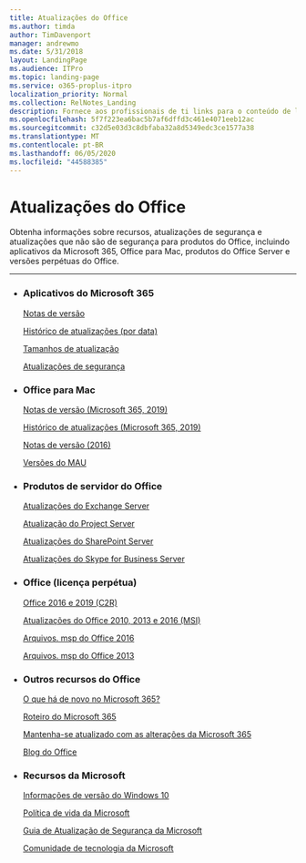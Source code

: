 ```yaml
---
title: Atualizações do Office
ms.author: timda
author: TimDavenport
manager: andrewmo
ms.date: 5/31/2018
layout: LandingPage
ms.audience: ITPro
ms.topic: landing-page
ms.service: o365-proplus-itpro
localization_priority: Normal
ms.collection: RelNotes_Landing
description: Fornece aos profissionais de ti links para o conteúdo de lançamento do Office para os produtos do Office 365 ProPlus, Office para Mac, perpétua Office e Office Server
ms.openlocfilehash: 5f7f223ea6bac5b7af6dffd3c461e4071eeb12ac
ms.sourcegitcommit: c32d5e03d3c8dbfaba32a8d5349edc3ce1577a38
ms.translationtype: MT
ms.contentlocale: pt-BR
ms.lasthandoff: 06/05/2020
ms.locfileid: "44588385"
---
```

# <a name="office-updates"></a>Atualizações do Office

  
Obtenha informações sobre recursos, atualizações de segurança e atualizações que não são de segurança para produtos do Office, incluindo aplicativos da Microsoft 365, Office para Mac, produtos do Office Server e versões perpétuas do Office.
  

---

<ul class="panelContent cardsW">
    <li>
        <div class="cardSize">
            <div class="cardPadding">
                <div class="card">
                    <div class="cardText">
                        <h3>Aplicativos do Microsoft 365</h3>
                        <p><a href="release-notes-microsoft365-apps.md">Notas de versão</a></p>
                        <p><a href="update-history-microsoft365-apps-by-date.md">Histórico de atualizações (por data)</a></p>
                        <p><a href="download-sizes-microsoft365-apps-updates.md">Tamanhos de atualização</a></p>
                        <p><a href="microsoft365-apps-security-updates.md">Atualizações de segurança</a></p>
                    </div>
                </div>
            </div>
        </div>
    </li>
    <li>
        <div class="cardSize">
            <div class="cardPadding">
                <div class="card">
                    <div class="cardText">
                        <h3>Office para Mac</h3>
                        <p><a href="release-notes-office-for-mac.md">Notas de versão (Microsoft 365, 2019)</a></p>
                        <p><a href="update-history-office-for-mac.md">Histórico de atualizações (Microsoft 365, 2019)</a></p>
                        <p><a href="release-notes-office-2016-mac.md">Notas de versão (2016)</a></p>
                        <p><a href="release-history-microsoft-autoupdate.md">Versões do MAU</a></p>
                     </div>
                </div>
            </div>
        </div>
    </li>
    <li>
        <div class="cardSize">
            <div class="cardPadding">
                <div class="card">
                    <div class="cardText">
                        <h3>Produtos de servidor do Office</h3>
                        <p><a href="https://docs.microsoft.com/Exchange/new-features/build-numbers-and-release-dates">Atualizações do Exchange Server</a></p>
                        <p><a href="project-server-updates.md">Atualização do Project Server</a></p>
                        <p><a href="sharepoint-updates.md">Atualizações do SharePoint Server</a></p>
                        <p><a href="https://docs.microsoft.com/SkypeForBusiness/sfb-server-updates">Atualizações do Skype for Business Server</a></p>
               </div>
                </div>
            </div>
        </div> 
    </li>
</ul>  


<ul class="panelContent cardsW">
    <li>
        <div class="cardSize">
            <div class="cardPadding">
                <div class="card">
                    <div class="cardText">
                        <h3>Office (licença perpétua)</h3>
                            <p><a href="update-history-office-2019.md">Office 2016 e 2019 (C2R)</a></p>
                            <p><a href="office-updates-msi.md">Atualizações do Office 2010, 2013 e 2016 (MSI)</a></p>
                            <p><a href="msp-files-office-2016.md">Arquivos. msp do Office 2016</a></p>
                            <p><a href="msp-files-office-2013.md">Arquivos. msp do Office 2013</a></p>
                    </div>
                </div>
            </div>
        </div>
    </li>
    <li>
        <div class="cardSize">
            <div class="cardPadding">
                <div class="card">
                    <div class="cardText">
                        <h3>Outros recursos do Office</h3>
                            <p><a href="https://support.office.com/article/95c8d81d-08ba-42c1-914f-bca4603e1426">O que há de novo no Microsoft 365?</a></p>
                            <p><a href="https://www.microsoft.com/microsoft-365/roadmap?rtc=2&filters=O365">Roteiro do Microsoft 365</a></p>
                            <p><a href="https://support.office.com/article/719f4904-cbdd-4889-a0cf-fbd7837dfecd">Mantenha-se atualizado com as alterações da Microsoft 365</a></p>
                            <p><a href="https://www.microsoft.com/microsoft-365/blog/office/">Blog do Office</a></p>
                    </div>
                </div>
            </div>
        </div>
    </li>
    <li>
        <div class="cardSize">
            <div class="cardPadding">
                <div class="card">
                    <div class="cardText">
                        <h3>Recursos da Microsoft</h3>
                            <p><a href="https://www.microsoft.com/itpro/windows-10/release-information">Informações de versão do Windows 10</a></p>
                            <p><a href="https://support.microsoft.com/lifecycle">Política de vida da Microsoft</a></p>
                            <p><a href="https://portal.msrc.microsoft.com/">Guia de Atualização de Segurança da Microsoft</a></p>
                            <p><a href="https://techcommunity.microsoft.com/">Comunidade de tecnologia da Microsoft</a></p>
                    </div>
                </div>
            </div>
        </div>
    </li>
</ul>  
